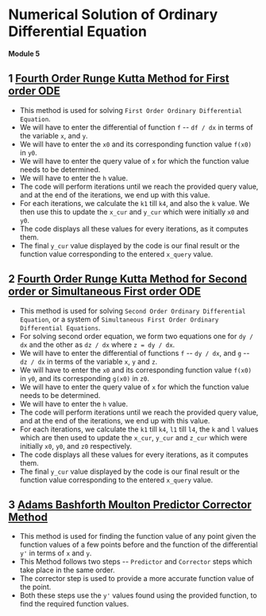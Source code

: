 # Numerical Solution of Ordinary Differential Equation

**Module 5**


## 1 [Fourth Order Runge Kutta Method for First order ODE](./runke_kutta.m)

* This method is used for solving `First Order Ordinary Differential Equation`.
* We will have to enter the differential of function `f` -- `df / dx` in terms of the variable `x`, and `y`.
* We will have to enter the `x0` and its corresponding function value `f(x0)` in `y0`.
* We will have to enter the query value of `x` for which the function value needs to be determined.
* We will have to enter the `h` value.
* The code will perform iterations until we reach the provided query value, and at the end of the iterations, we end up with this value.
* For each iterations, we calculate the `k1` till `k4`, and also the `k` value. We then use this to update the `x_cur` and `y_cur` which were initially `x0` and `y0`.
* The code displays all these values for every iterations, as it computes them.
* The final `y_cur` value displayed by the code is our final result or the function value corresponding to the entered `x_query` value.


## 2 [Fourth Order Runge Kutta Method for Second order or Simultaneous First order ODE](./simultaneous_runke_kutta.m)

* This method is used for solving `Second Order Ordinary Differential Equation`, or a system of `Simultaneous First Order Ordinary Differential Equations`.
* For solving second order equation, we form two equations one for `dy / dx` and the other as `dz / dx` where `z = dy / dx`.
* We will have to enter the differential of functions `f` -- `dy / dx`, and `g` -- `dz / dx` in terms of the variable `x`, `y` and `z`.
* We will have to enter the `x0` and its corresponding function value `f(x0)` in `y0`, and its corresponding `g(x0)` in `z0`.
* We will have to enter the query value of `x` for which the function value needs to be determined.
* We will have to enter the `h` value.
* The code will perform iterations until we reach the provided query value, and at the end of the iterations, we end up with this value.
* For each iterations, we calculate the `k1` till `k4`, `l1` till `l4`, the `k` and `l` values which are then used to update the `x_cur`, `y_cur` and `z_cur` which were initially `x0`, `y0`, and `z0` respectively.
* The code displays all these values for every iterations, as it computes them.
* The final `y_cur` value displayed by the code is our final result or the function value corresponding to the entered `x_query` value.


## 3 [Adams Bashforth Moulton Predictor Corrector Method](./adam_bashforth_method.m)

* This method is used for finding the function value of any point given the function values of a few points before and the function of the differential `y'` in terms of `x` and `y`.
* This Method follows two steps -- `Predictor` and `Corrector` steps which take place in the same order.
* The corrector step is used to provide a more accurate function value of the point.
* Both these steps use the `y'` values found using the provided function, to find the required function values.
